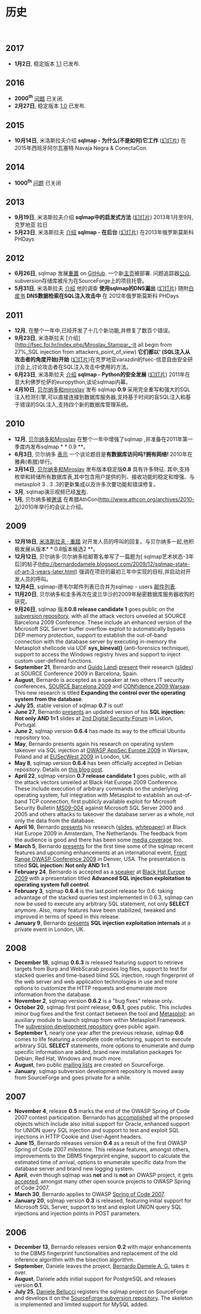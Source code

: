 # 历史
 
## 2017

* **1月2日**, 稳定版本 [1.1](https://github.com/sqlmapproject/sqlmap/releases/tag/1.1) 已发布.

## 2016

* **2000<sup>th</sup>** [问题](https://github.com/sqlmapproject/sqlmap/issues?q=is%3Aissue+is%3Aclosed) 已关闭.
* **2月27日**, 稳定版本 [1.0](https://github.com/sqlmapproject/sqlmap/releases/tag/1.0) 已发布.

## 2015

* **10月14日**, 米洛斯拉夫介绍 **sqlmap - 为什么(不是如何)它工作** ([幻灯片](http://www.slideshare.net/stamparm/sqlmap-why-not-how-it-works-53947145)) 在2015年西班牙阿尔瓦塞特 Navaja Negra & ConectaCon.

## 2014

* **1000<sup>th</sup>** [问题](https://github.com/sqlmapproject/sqlmap/issues?q=is%3Aissue+is%3Aclosed) 已关闭
 
## 2013

* **9月19日**, 米洛斯拉夫介绍 **sqlmap中的启发式方法** ([幻灯片](http://www.slideshare.net/stamparm/f-sec-2013miroslavstamparheuristicmethodsusedinsqlmap)) 2013年1月至9月,克罗地亚 拉日
* **5月23日**, 米洛斯拉夫 [介绍](http://phdays.com/program/workshops/) **sqlmap - 在后台** ([幻灯片](http://www.slideshare.net/stamparm/ph-days-2013miroslavstamparsqlmapunderthehood)) 在2013年俄罗斯莫斯科 PHDays 
 
## 2012

* **6月26日**, sqlmap 发展[重置](http://article.gmane.org/gmane.comp.security.sqlmap/2247) on [GitHub](https://github.com/sqlmapproject/sqlmap). 一个新[主页](http://sqlmap.org)被部署. 问题追踪器[公众](https://github.com/sqlmapproject/sqlmap/issues). subversion存储库被斥为在SourceForge上的项目托管。
* **5月31日**, 米洛斯拉夫 [介绍](http://phdays.com/program/conference/) 他的调查 **使用sqlmap的DNS漏出** ([幻灯片](http://www.slideshare.net/stamparm/dns-exfiltration-using-sqlmap-13163281)) 随附[白皮书](http://www.slideshare.net/stamparm/ph-days-2012miroslavstampardataretrievaloverdnsinsqlinjectionattackspaper) **DNS数据检索在SQL注入攻击中** 在 2012年俄罗斯莫斯科 PHDays
## 2011

* **12月**, 在整个一年中,已经开发了十几个新功能,并修复了数百个错误。
* **9月23日**, 米洛斯拉夫 [介绍](http://fsec.foi.hr/index.php/Miroslav_Stampar_-It all begin from 27%_SQL injection from attackers_point_of_view) **它们都以' (SQL注入从攻击者的角度开始)开始** ([幻灯片](http://www.slideshare.net/stamparm/f-sec-2011miroslavstamparitallstartswiththesinglequote-9311238))在克罗地亚varazdin的fsec-信息自由安全研讨会上,讨论攻击者在SQL注入攻击中使用的方法。
* **6月23日**, 米洛斯拉夫 [介绍](https://ep2012.europython.eu/conference/talks/sqlmap-security-developing-in-python) **sqlmap - Python的安全发展** ([幻灯片](http://www.slideshare.net/stamparm/euro-python-2011miroslavstamparsqlmapsecuritydevelopmentinpython)) 2011年在意大利佛罗伦萨的europython,谈论sqlmap内幕。
* **4月10日**, [贝尔纳多和miroslav](http://www.sqlmap.org/#developers) 发布 sqlmap **0.9** 采用完全重写和强大的SQL注入检测引擎,可以直接连接到数据库服务器,支持基于时间的盲SQL注入和基于错误的SQL注入,支持四个新的数据库管理系统。

## 2010

* **12月**, [贝尔纳多和Miroslav](http://www.sqlmap.org/#developers) 在整个一年中增强了sqlmap ,并准备在2011年第一季度内发布sqlmap * * 0.9 **。
* **6月3日**, 贝尔纳多 [表示](http://www.slideshare.net/inquis/ath-con-2010bernardodamelegotdbownnet) 一个谈论题目是**有数据库访问吗?拥有网络!** 2010年在雅典(希腊)举行。
* **3月14日**, [贝尔纳多和Miroslav](http://www.sqlmap.org/#developers) 发布版本稳定版**0.8** 具有许多特征. 其中,支持枚举和转储所有数据库表,其中包含用户提供的列、接收功能的稳定和增强、与metasploit 3 . 3 .3的更新集成以及许多次要功能和错误修复。
* **3月**, sqlmap演示视频已经[发布](http://www.youtube.com/inquisb).
* **1月**, 贝尔纳多被[邀请](http://www.athcon.org/speakers/) 在希腊AthCon(http://www.athcon.org/archives/2010-2/)2010年举行的会议上介绍。
 
## 2009

* **12月18日**, [米洛斯拉夫 · 重踏](http://unconciousmind.blogspot.com/) 对开发人员的呼叫的回复。与贝尔纳多一起,他积极发展从版本* * 0.8版本候选2 **。
* **12月12日**, 贝尔纳多·贝尔纳多给邮寄名单写了一篇题为[ sqlmap艺术状态-3年后]的帖子(http://bernardodamele.blogspot.com/2009/12/sqlmap-state-of-art-3-years-later.html) 强调在项目的最初三年中实现的目标,并启动对开发人员的呼叫。
* **12月4日**, sqlmap-德韦尔邮件列表已合并为sqlmap - users [邮件列表](http://www.sqlmap.org/#ml).
* **11月20日**, 贝尔纳多和圭多再次在波兰华沙的2009年秘密数据库服务器收购的研究。
* **9月26日**, sqlmap 版本**0.8 release candidate 1** goes public on the [subversion repository](https://svn.sqlmap.org/sqlmap/trunk/sqlmap/), with all the attack vectors unveiled at SOURCE Barcelona 2009 Conference. These include an enhanced version of the Microsoft SQL Server buffer overflow exploit to automatically bypass DEP memory protection, support to establish the out-of-band connection with the database server by executing in-memory the Metasploit shellcode via UDF **sys_bineval()** (anti-forensics technique), support to access the Windows registry hives and support to inject custom user-defined functions.
* **September 21**, Bernardo and [Guido Landi](http://www.pornosecurity.org) [present](http://www.sourceconference.com/index.php/pastevents/source-barcelona-2009/schedule) their research ([slides](http://www.slideshare.net/inquis/expanding-the-control-over-the-operating-system-from-the-database)) at SOURCE Conference 2009 in Barcelona, Spain.
* **August**, Bernardo is accepted as a speaker at two others IT security conferences, [SOURCE Barcelona 2009](http://www.sourceconference.com/index.php/pastevents/source-barcelona-2009) and [CONfidence 2009 Warsaw](http://200902.confidence.org.pl/). This new research is titled **Expanding the control over the operating system from the database**.
* **July 25**, stable version of sqlmap **0.7** is out!
* **June 27**, Bernardo [presents](http://www.slideshare.net/inquis/sql-injection-not-only-and-11-updated) an updated version of his **SQL injection: Not only AND 1=1** slides at [2nd Digital Security Forum](http://www.digitalsecurityforum.eu/) in Lisbon, Portugal.
* **June 2**, sqlmap version **0.6.4** has made its way to the official Ubuntu repository too.
* **May**, Bernardo presents again his research on operating system takeover via SQL injection at [OWASP AppSec Europe 2009](http://www.owasp.org/index.php/OWASP_AppSec_Europe_2009_-_Poland) in Warsaw, Poland and at [EUSecWest 2009](http://eusecwest.com/) in London, UK.
* **May 8**, sqlmap version **0.6.4** has been officially accepted in Debian repository. Details on [this blog post](http://bernardodamele.blogspot.com/2009/05/sqlmap-in-debian-package-repository.html).
* **April 22**, sqlmap version **0.7 release candidate 1** goes public, with all the attack vectors unveiled at Black Hat Europe 2009 Conference. These include execution of arbitrary commands on the underlying operating system, full integration with Metasploit to establish an out-of-band TCP connection, first publicly available exploit for Microsoft Security Bulletin [MS09-004](http://www.microsoft.com/technet/security/Bulletin/MS09-004.mspx) against Microsoft SQL Server 2000 and 2005 and others attacks to takeover the database server as a whole, not only the data from the database.
* **April 16**, Bernardo [presents](http://www.blackhat.com/html/bh-europe-09/bh-eu-09-archives.html#Damele") his research ([slides](http://www.slideshare.net/inquis/advanced-sql-injection-to-operating-system-full-control-slides), [whitepaper](http://www.slideshare.net/inquis/advanced-sql-injection-to-operating-system-full-control-whitepaper-4633857)) at Black Hat Europe 2009 in Amsterdam, The Netherlands. The feedback from the audience is good and there has been some [media coverage](http://bernardodamele.blogspot.com/2009/03/black-hat-europe-2009.html) too.
* **March 5**, Bernardo [presents](http://www.slideshare.net/inquis/sql-injection-not-only-and-11) for the first time some of the sqlmap recent features and upcoming enhancements at an international event, [Front Range OWASP Conference 2009](http://www.owasp.org/index.php/Front_Range_OWASP_Conference_2009) in Denver, USA. The presentation is titled **SQL injection: Not only AND 1=1**.
* **February 24**, Bernardo is accepted as a [speaker](http://www.blackhat.com/html/bh-europe-09/bh-eu-09-speakers.html#Damele) at [Black Hat Europe 2009](http://www.blackhat.com/html/bh-europe-09/bh-eu-09-main.html) with a presentation titled **Advanced SQL injection exploitation to operating system full control**.
* **February 3**, sqlmap **0.6.4** is the last point release for 0.6: taking advantage of the stacked queries test implemented in 0.6.3, sqlmap can now be used to execute any arbitrary SQL statement, not only **SELECT** anymore. Also, many features have been stabilized, tweaked and improved in terms of speed in this release.
* **January 9**, Bernardo [presents](http://www.slideshare.net/inquis/sql-injection-exploitation-internals-presentation) **SQL injection exploitation internals** at a private event in London, UK.

## 2008

* **December 18**, sqlmap **0.6.3** is released featuring support to retrieve targets from Burp and WebScarab proxies log files, support to test for stacked queries and time-based blind SQL injection, rough fingerprint of the web server and web application technologies in use and more options to customize the HTTP requests and enumerate more information from the database.
* **November 2**, sqlmap version **0.6.2** is a "bug fixes" release only.
* **October 20**, sqlmap first point release, **0.6.1**, goes public. This includes minor bug fixes and the first contact between the tool and [Metasploit](http://metasploit.com): an auxiliary module to launch sqlmap from within Metasploit Framework. The [subversion development repository](https://svn.sqlmap.org/sqlmap/trunk/sqlmap/) goes public again.
* **September 1**, nearly one year after the previous release, sqlmap **0.6** comes to life featuring a complete code refactoring, support to execute arbitrary SQL **SELECT** statements, more options to enumerate and dump specific information are added, brand new installation packages for Debian, Red Hat, Windows and much more.
* **August**, two public [mailing lists](http://www.sqlmap.org/#ml) are created on SourceForge.
* **January**, sqlmap subversion development repository is moved away from SourceForge and goes private for a while.

## 2007

* **November 4**, release **0.5** marks the end of the OWASP Spring of Code 2007 contest participation. Bernardo has [accomplished](http://www.owasp.org/index.php/SpoC_007_-_SQLMap_-_Progress_Page) all the proposed objects which include also initial support for Oracle, enhanced support for UNION query SQL injection and support to test and exploit SQL injections in HTTP Cookie and User-Agent headers.
* **June 15**, Bernardo releases version **0.4** as a result of the first OWASP Spring of Code 2007 milestone. This release features, amongst others, improvements to the DBMS fingerprint engine, support to calculate the estimated time of arrival, options to enumerate specific data from the database server and brand new logging system.
* **April**, even though sqlmap was **not** and is **not** an OWASP project, it gets [accepted](http://www.owasp.org/index.php/SpoC_007_-_SqlMap), amongst many other open source projects to OWASP Spring of Code 2007.
* **March 30**, Bernardo applies to OWASP [Spring of Code 2007](http://www.owasp.org/index.php/OWASP_Spring_Of_Code_2007_Applications#Bernardo_-_sqlmap).
* **January 20**, sqlmap version **0.3** is released, featuring initial support for Microsoft SQL Server, support to test and exploit UNION query SQL injections and injection points in POST parameters.

## 2006

* **December 13**, Bernardo releases version **0.2** with major enhancements to the DBMS fingerprint functionalities and replacement of the old inference algorithm with the bisection algorithm.
* **September**, Daniele leaves the project, [Bernardo Damele A. G.](http://bernardodamele.blogspot.com) takes it over.
* **August**, Daniele adds initial support for PostgreSQL and releases version **0.1**.
* **July 25**, [Daniele Bellucci](http://dbellucci.blogspot.com) registers the sqlmap project on SourceForge and develops it on the [SourceForge subversion repository](http://sqlmap.svn.sourceforge.net/viewvc/sqlmap/). The skeleton is implemented and limited support for MySQL added.
